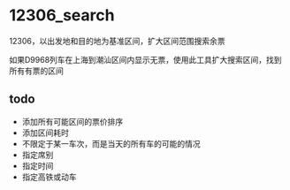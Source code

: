 # 12306_search
12306，以出发地和目的地为基准区间，扩大区间范围搜索余票

如果D9968列车在上海到潮汕区间内显示无票，使用此工具扩大搜索区间，找到所有有票的区间

## todo
+ 添加所有可能区间的票价排序
+ 添加区间耗时
+ 不限定于某一车次，而是当天的所有车的可能的情况
+ 指定席别
+ 指定时间
+ 指定高铁或动车
